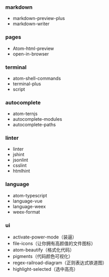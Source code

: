 ### markdown
- markdown-preview-plus
- markdown-writer

### pages
- Atom-html-preview
- open-in-browser

### terminal
- atom-shell-commands
- terminal-plus
- script

### autocomplete
- atom-ternjs
- autocomplete-modules
- autocomplete-paths

### linter
- linter
- jshint
- jsonlint
- csslint
- htmlhint

### language
- atom-typescript
- language-vue
- language-weex
- weex-format

### ui
- activate-power-mode（装逼）
- file-icons（让你拥有高颜值的文件图标）
- atom-beautify（格式化代码）
- pigments（代码颜色可视化）
- regex-railroad-diagram（正则表达式铁道图）
- highlight-selected（选中高亮）